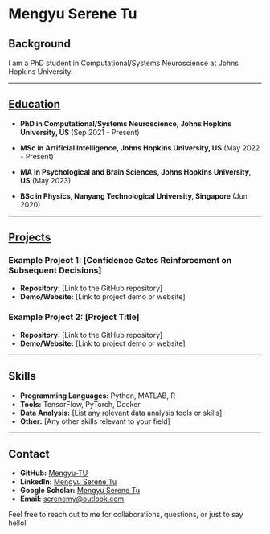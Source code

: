 # Mengyu Serene Tu

## Background

I am a PhD student in Computational/Systems Neuroscience at Johns Hopkins University.

---

## [Education](education.md)

- **PhD in Computational/Systems Neuroscience, Johns Hopkins University, US**  (Sep 2021 - Present)

- **MSc in Artificial Intelligence, Johns Hopkins University, US** (May 2022 - Present)

- **MA in Psychological and Brain Sciences, Johns Hopkins University, US** (May 2023)

- **BSc in Physics, Nanyang Technological University, Singapore** (Jun 2020)

---

## [Projects](projects.md)

### Example Project 1: [Confidence Gates Reinforcement on Subsequent Decisions]
- **Repository:** [Link to the GitHub repository]
- **Demo/Website:** [Link to project demo or website]

### Example Project 2: [Project Title]
- **Repository:** [Link to the GitHub repository]
- **Demo/Website:** [Link to project demo or website]

---

## Skills

- **Programming Languages:** Python, MATLAB, R
- **Tools:** TensorFlow, PyTorch, Docker
- **Data Analysis:** [List any relevant data analysis tools or skills]
- **Other:** [Any other skills relevant to your field]

---

## Contact

- **GitHub:** [Mengyu-TU](https://github.com/mengyu-tu)
- **LinkedIn:** [Mengyu Serene Tu](https://www.linkedin.com/in/mengyu-tu)
- **Google Scholar:** [Mengyu Serene Tu](https://scholar.google.com/citations?user=AuGb6q0AAAAJ&hl=en)
- **Email:** [serenemy@outlook.com](mailto:serenemy@outlook.com)

Feel free to reach out to me for collaborations, questions, or just to say hello!
